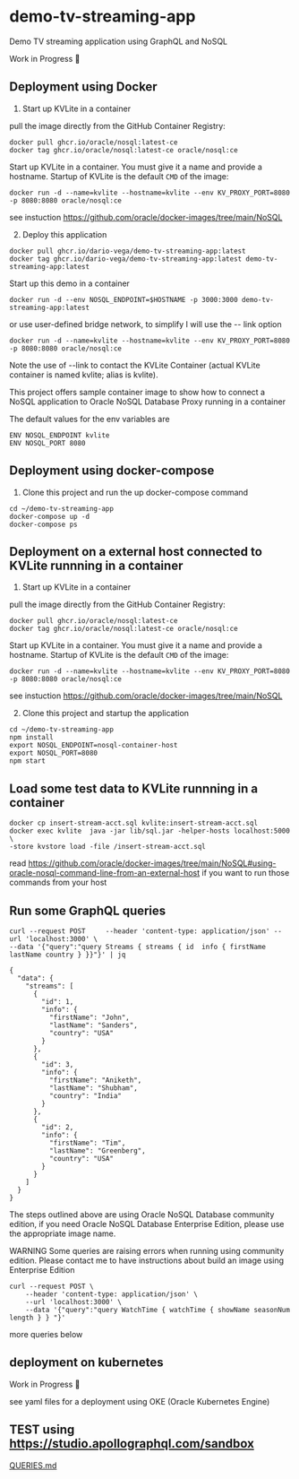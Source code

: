 # demo-tv-streaming-app
Demo TV streaming application using GraphQL and NoSQL

Work in Progress 👷

## Deployment using Docker
1. Start up KVLite in a container

pull the image directly from the GitHub Container Registry:

```shell
docker pull ghcr.io/oracle/nosql:latest-ce
docker tag ghcr.io/oracle/nosql:latest-ce oracle/nosql:ce
```

Start up KVLite in a container. You must give it a name and provide a hostname. Startup of
KVLite is the default `CMD` of the image:

```shell
docker run -d --name=kvlite --hostname=kvlite --env KV_PROXY_PORT=8080 -p 8080:8080 oracle/nosql:ce
```

see instuction https://github.com/oracle/docker-images/tree/main/NoSQL

2. Deploy this application

````shell
docker pull ghcr.io/dario-vega/demo-tv-streaming-app:latest
docker tag ghcr.io/dario-vega/demo-tv-streaming-app:latest demo-tv-streaming-app:latest
````

Start up this demo in a container 

````shell
docker run -d --env NOSQL_ENDPOINT=$HOSTNAME -p 3000:3000 demo-tv-streaming-app:latest 
````
or use user-defined bridge network, to simplify I will use the -- link option

````shell
docker run -d --name=kvlite --hostname=kvlite --env KV_PROXY_PORT=8080 -p 8080:8080 oracle/nosql:ce
````
Note the use of --link to contact the KVLite Container (actual KVLite container is named kvlite; alias is kvlite).

This project offers sample container image to show how to connect a NoSQL application to Oracle NoSQL Database Proxy running in a container

The default values for the env variables are
````
ENV NOSQL_ENDPOINT kvlite
ENV NOSQL_PORT 8080
````

## Deployment using docker-compose

1. Clone this project and run the up docker-compose command

````shell
cd ~/demo-tv-streaming-app
docker-compose up -d
docker-compose ps
````


## Deployment on a external host connected to KVLite runnning in a container

1. Start up KVLite in a container

pull the image directly from the GitHub Container Registry:

```shell
docker pull ghcr.io/oracle/nosql:latest-ce
docker tag ghcr.io/oracle/nosql:latest-ce oracle/nosql:ce
```

Start up KVLite in a container. You must give it a name and provide a hostname. Startup of
KVLite is the default `CMD` of the image:

```shell
docker run -d --name=kvlite --hostname=kvlite --env KV_PROXY_PORT=8080 -p 8080:8080 oracle/nosql:ce
```

see instuction https://github.com/oracle/docker-images/tree/main/NoSQL

2. Clone this project and startup the application 

````shell
cd ~/demo-tv-streaming-app
npm install 
export NOSQL_ENDPOINT=nosql-container-host
export NOSQL_PORT=8080
npm start
````


## Load some test data to KVLite runnning in a container

  
````shell
docker cp insert-stream-acct.sql kvlite:insert-stream-acct.sql
docker exec kvlite  java -jar lib/sql.jar -helper-hosts localhost:5000 \
-store kvstore load -file /insert-stream-acct.sql
````

read  https://github.com/oracle/docker-images/tree/main/NoSQL#using-oracle-nosql-command-line-from-an-external-host if you want to run those commands from your host

## Run some GraphQL queries

````shell
curl --request POST     --header 'content-type: application/json' --url 'localhost:3000' \
--data '{"query":"query Streams { streams { id  info { firstName  lastName country } }}"}' | jq
````
````
{
  "data": {
    "streams": [
      {
        "id": 1,
        "info": {
          "firstName": "John",
          "lastName": "Sanders",
          "country": "USA"
        }
      },
      {
        "id": 3,
        "info": {
          "firstName": "Aniketh",
          "lastName": "Shubham",
          "country": "India"
        }
      },
      {
        "id": 2,
        "info": {
          "firstName": "Tim",
          "lastName": "Greenberg",
          "country": "USA"
        }
      }
    ]
  }
}
````

The steps outlined above are using Oracle NoSQL Database community edition, if you need Oracle NoSQL Database Enterprise Edition, please use the appropriate image name.

WARNING Some queries are raising errors when running using community edition. Please contact me to have instructions about build an image using Enterprise Edition


````
curl --request POST \
    --header 'content-type: application/json' \
    --url 'localhost:3000' \
    --data '{"query":"query WatchTime { watchTime { showName seasonNum length } } "}'
````

more queries below


## deployment on kubernetes 

Work in Progress 👷 

see yaml files for a deployment using OKE (Oracle Kubernetes Engine)

## TEST using https://studio.apollographql.com/sandbox 

[QUERIES.md](./QUERIES.md)
